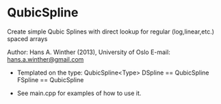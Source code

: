 # QubicSpline

Create simple Qubic Splines with direct lookup for regular (log,linear,etc.) spaced arrays

Author: Hans A. Winther (2013), University of Oslo E-mail: hans.a.winther@gmail.com

 - Templated on the type: QubicSpline\<Type\>
   DSpline == QubicSpline<double>
   FSpline == QubicSpline<float>

 - See main.cpp for examples of how to use it. 
